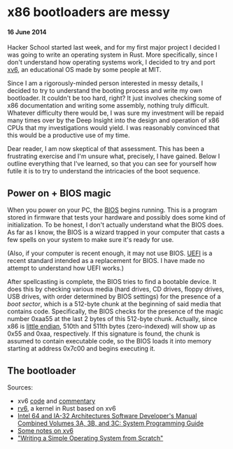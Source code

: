 # x86 bootloaders are messy

#### 16 June 2014

Hacker School started last week, and for my first major project I decided I was going to write an operating system in Rust. More specifically, since I don't understand how operating systems work, I decided to try and port [xv6](http://pdos.csail.mit.edu/6.828/2012/xv6.html), an educational OS made by some people at MIT.

Since I am a rigorously-minded person interested in messy details, I decided to try to understand the booting process and write my own bootloader. It couldn't be too hard, right? It just involves checking some of x86 documentation and writing some assembly, nothing truly difficult. Whatever difficulty there would be, I was sure my investment will be repaid many times over by the Deep Insight into the design and operation of x86 CPUs that my investigations would yield. I was reasonably convinced that this would be a productive use of my time.

Dear reader, I am now skeptical of that assessment. This has been a frustrating exercise and I'm unsure what, precisely, I have gained. Below I outline everything that I've learned, so that you can see for yourself how futile it is to try to understand the intricacies of the boot sequence.


## Power on + BIOS magic
When you power on your PC, the [BIOS](http://en.wikipedia.org/wiki/BIOS) begins running. This is a program stored in firmware that tests your hardware and possibly does some kind of initialization. To be honest, I don't actually understand what the BIOS does. As far as I know, the BIOS is a wizard trapped in your computer that casts a few spells on your system to make sure it's ready for use.

(Also, if your computer is recent enough, it may not use BIOS. [UEFI](http://en.wikipedia.org/wiki/Unified_Extensible_Firmware_Interface) is a recent standard intended as a replacement for BIOS. I have made no attempt to understand how UEFI works.)

After spellcasting is complete, the BIOS tries to find a bootable device. It does this by checking various media (hard drives, CD drives, floppy drives, USB drives, with order determined by BIOS settings) for the presence of a *boot sector*, which is a 512-byte chunk at the beginning of said media that contains code. Specifically, the BIOS checks for the presence of the magic number 0xaa55 at the last 2 bytes of this 512-byte chunk. Actually, since x86 is [little endian](http://en.wikipedia.org/wiki/Endianness), 510th and 511th bytes (zero-indexed) will show up as 0x55 and 0xaa, respectively. If this signature is found, the chunk is assumed to contain executable code, so the BIOS loads it into memory starting at address 0x7c00 and begins executing it.


## The bootloader




Sources:

 - xv6 [code](http://pdos.csail.mit.edu/6.828/2012/xv6/xv6-rev7.pdf) and [commentary](http://pdos.csail.mit.edu/6.828/2012/xv6/book-rev7.pdf)
 - [rv6](https://github.com/mahrz/rv6), a kernel in Rust based on xv6
 - [Intel 64 and IA-32 Architectures Software Developer's Manual Combined Volumes 3A, 3B, and 3C: System Programming Guide](http://www.intel.com/content/dam/www/public/us/en/documents/manuals/64-ia-32-architectures-software-developer-system-programming-manual-325384.pdf)
 - [Some notes on xv6](http://moss.cs.iit.edu/cs450/xv6notes.html)
 - ["Writing a Simple Operating System from Scratch"](http://www.cs.bham.ac.uk/~exr/lectures/opsys/10_11/lectures/os-dev.pdf)
